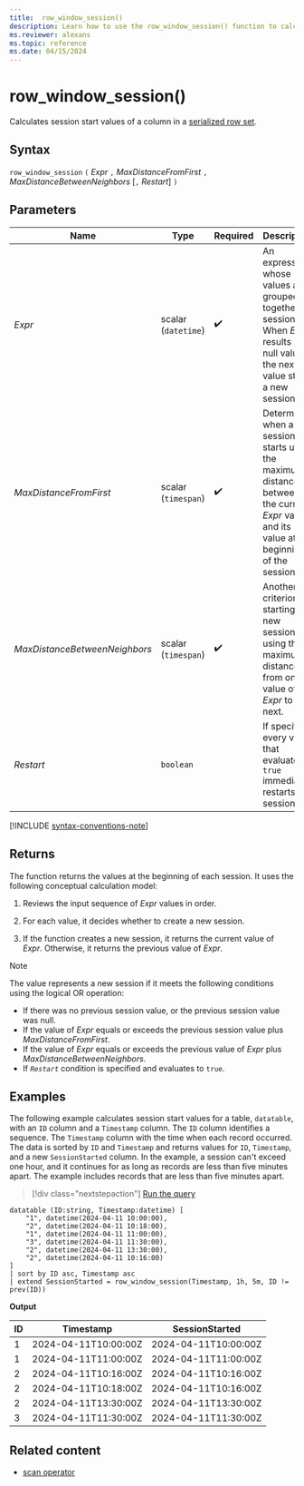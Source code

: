 ```yaml
---
title:  row_window_session()
description: Learn how to use the row_window_session() function to calculate session start values of a column in a serialized row set.
ms.reviewer: alexans
ms.topic: reference
ms.date: 04/15/2024
---
```

# row_window_session()

Calculates session start values of a column in a [serialized row set](./window-functions.md#serialized-row-set).

## Syntax

`row_window_session` `(` *Expr* `,` *MaxDistanceFromFirst* `,` *MaxDistanceBetweenNeighbors* [`,` *Restart*] `)`

## Parameters

| Name | Type | Required | Description |
|--|--|--|--|
|*Expr* | scalar (`datetime`) | :heavy_check_mark: | An expression whose values are grouped together in sessions. When *Expr* results in a null value, the next value starts a new session. |
|*MaxDistanceFromFirst* | scalar (`timespan`) | :heavy_check_mark: | Determines when a new session starts using the maximum distance between the current *Expr* value and its value at the beginning of the session. |
|*MaxDistanceBetweenNeighbors*| scalar (`timespan`) | :heavy_check_mark: | Another criterion for starting a new session using the maximum distance from one value of *Expr* to the next. |
| *Restart* |`boolean` | | If specified, every value that evaluates to `true` immediately restarts the session. |

[!INCLUDE [syntax-conventions-note](../../includes/syntax-conventions-note.md)]

## Returns

The function returns the values at the beginning of each session. It uses the following conceptual calculation model:

1. Reviews the input sequence of *Expr* values in order.

1. For each value, it decides whether to create a new session.

1. If the function creates a new session, it returns the current value of *Expr*. Otherwise, it returns the previous value of *Expr*.

>[!NOTE]
>The value represents a new session if it meets the following conditions using the logical OR operation:
>
>* If there was no previous session value, or the previous session value was null.
>* If the value of *Expr* equals or exceeds the previous session value plus
  *MaxDistanceFromFirst*.
>* If the value of *Expr* equals or exceeds the previous value of *Expr*
  plus *MaxDistanceBetweenNeighbors*.
>* If *`Restart`* condition is specified and evaluates to `true`.

## Examples

The following example calculates session start values for a table, `datatable`, with an `ID` column and a `Timestamp` column. The `ID` column identifies a sequence. The `Timestamp` column with the time when each record occurred. The data is sorted by `ID` and `Timestamp` and returns values for `ID`, `Timestamp`, and a new `SessionStarted` column.
In the example, a session can't exceed one hour, and it continues for as long as records are less than five minutes apart. The example includes records that are less than five minutes apart.

> [!div class="nextstepaction"]
> <a href="https://dataexplorer.azure.com/clusters/kvc-z5jd0tu7q3s9b5vyt8.northeurope/databases/TestDatabase?query=H4sIAAAAAAAAA42QwQqDMAyG7z5F5kmhQqtuDMGbF8%2FuNsaoa9kKs0ob5gZ7%2BLXIhjsIJoGQ5sufEsHReXuXENVVYdEofSVwUJ20yLuhEBwluiqGYwDOQhYS%2BD5GKU3zhOYJY8BoQX3EZOLSZY7tZ9yiHvvXy5a5bNXebCXn%2FrfzXHAK3mB7g9C%2BoK6A28vsML50fflEqQU00lrV6wa5QSmgBNOP51Fp4ZKdetFvlAC7Edh2xKtuShiMfLjjx%2FEHCP%2BU4YwBAAA%3D" target="_blank">Run the query</a>

```kusto
datatable (ID:string, Timestamp:datetime) [
    "1", datetime(2024-04-11 10:00:00),
    "2", datetime(2024-04-11 10:18:00),
    "1", datetime(2024-04-11 11:00:00),
    "3", datetime(2024-04-11 11:30:00),
    "2", datetime(2024-04-11 13:30:00),
    "2", datetime(2024-04-11 10:16:00)
]
| sort by ID asc, Timestamp asc
| extend SessionStarted = row_window_session(Timestamp, 1h, 5m, ID != prev(ID))
```
<!--
```kusto
datatable (ID:string, Timestamp:datetime) [
    // ...
]
| sort by ID asc, Timestamp asc
| extend SessionStarted = row_window_session(Timestamp, 1h, 5m, ID != prev(ID))
```
-->

**Output**

|ID |Timestamp |SessionStarted |
|---------|---------|---------|
|1 | 2024-04-11T10:00:00Z | 2024-04-11T10:00:00Z|
|1 | 2024-04-11T11:00:00Z | 2024-04-11T11:00:00Z|
|2 | 2024-04-11T10:16:00Z| 2024-04-11T10:16:00Z|
|2 | 2024-04-11T10:18:00Z| 2024-04-11T10:16:00Z|
|2 | 2024-04-11T13:30:00Z| 2024-04-11T13:30:00Z|
|3 | 2024-04-11T11:30:00Z| 2024-04-11T11:30:00Z|

## Related content

* [scan operator](scan-operator.md)
